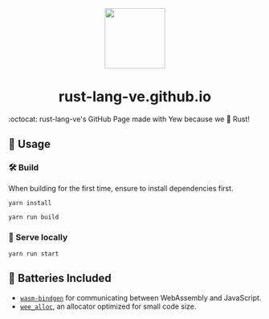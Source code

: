 <div>
  <div align="center" style="display: block; text-align: center;">
    <img src="https://avatars3.githubusercontent.com/u/68873317?s=120&v=4" height="120" width="120" />
  </div>
  <h1 align="center">rust-lang-ve.github.io</h1>
  <span align="center">:octocat: rust-lang-ve's GitHub Page made with Yew because we 💖 Rust!</span>
</div>

## 🚴 Usage

### 🛠️ Build

When building for the first time, ensure to install dependencies first.

```
yarn install
```

```
yarn run build
```

### 🔬 Serve locally

```
yarn run start
```


## 🔋 Batteries Included

* [`wasm-bindgen`](https://github.com/rustwasm/wasm-bindgen) for communicating
  between WebAssembly and JavaScript.
* [`wee_alloc`](https://github.com/rustwasm/wee_alloc), an allocator optimized
  for small code size.

